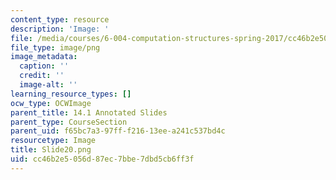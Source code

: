 ```yaml
---
content_type: resource
description: 'Image: '
file: /media/courses/6-004-computation-structures-spring-2017/cc46b2e5056d87ec7bbe7dbd5cb6ff3f_Slide20.png
file_type: image/png
image_metadata:
  caption: ''
  credit: ''
  image-alt: ''
learning_resource_types: []
ocw_type: OCWImage
parent_title: 14.1 Annotated Slides
parent_type: CourseSection
parent_uid: f65bc7a3-97ff-f216-13ee-a241c537bd4c
resourcetype: Image
title: Slide20.png
uid: cc46b2e5-056d-87ec-7bbe-7dbd5cb6ff3f
---
```

